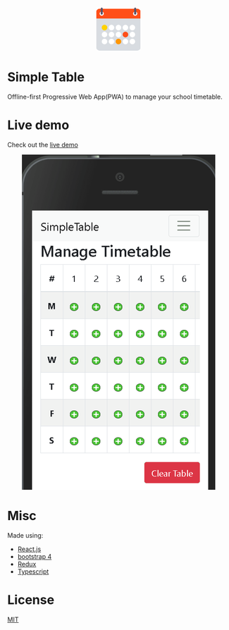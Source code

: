 <p align="center">
  <img src="docs/images/icon.png" width="100px" />
</p>

# Simple Table
Offline-first Progressive Web App(PWA) to manage your school timetable.

# Live demo
Check out the [live demo](https://simpletable.netlify.com/)

<p align="center">
  <img src="docs/images/demo.gif" />
</p>

# Misc
Made using:

* [React.js](https://reactjs.org/)
* [bootstrap 4](https://getbootstrap.com/)
* [Redux](https://react-redux.js.org/)
* [Typescript](https://www.typescriptlang.org/index.html)

# License
[MIT](LICENSE)
